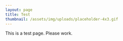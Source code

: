 ```yaml
---
layout: page
title: Test
thumbnail: /assets/img/uploads/placeholder-4x3.gif
---
```

This is a test page. Please work.
